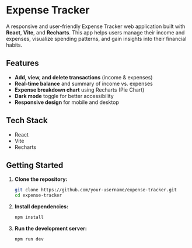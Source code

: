 # Expense Tracker

A responsive and user-friendly Expense Tracker web application built with **React**, **Vite**, and **Recharts**. This app helps users manage their income and expenses, visualize spending patterns, and gain insights into their financial habits.

## Features

<!-- - **Filter transactions** by month and category -->
- **Add, view, and delete transactions** (income & expenses)
- **Real-time balance** and summary of income vs. expenses
- **Expense breakdown chart** using Recharts (Pie Chart)
- **Dark mode** toggle for better accessibility
- **Responsive design** for mobile and desktop

## Tech Stack

- React
- Vite
- Recharts

## Getting Started

1. **Clone the repository:**
   ```bash
   git clone https://github.com/your-username/expense-tracker.git
   cd expense-tracker
   ```

2. **Install dependencies:**
   ```bash
   npm install
   ```

3. **Run the development server:**
   ```bash
   npm run dev
   ```
